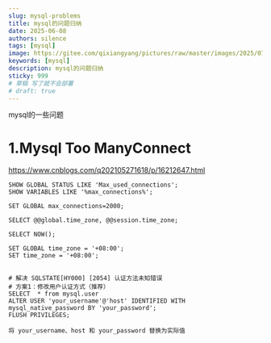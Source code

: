 ```yaml
---
slug: mysql-problems
title: mysql的问题归纳
date: 2025-06-08
authors: silence
tags: [mysql]
image: https://gitee.com/qixiangyang/pictures/raw/master/images/2025/07/20250711180427031.png
keywords: [mysql]
description: mysql的问题归纳
sticky: 999
# 草稿 写了就不会部署
# draft: true 
---
```

mysql的一些问题

<!-- truncate -->

# 1.Mysql Too ManyConnect
https://www.cnblogs.com/q202105271618/p/16212647.html
```mysql
SHOW GLOBAL STATUS LIKE 'Max_used_connections';
SHOW VARIABLES LIKE '%max_connections%';
        
SET GLOBAL max_connections=2000;    

SELECT @@global.time_zone, @@session.time_zone;

SELECT NOW();

SET GLOBAL time_zone = '+08:00';
SET time_zone = '+08:00';


# 解决 SQLSTATE[HY000] [2054] 认证方法未知错误
# 方案1：修改用户认证方式（推荐）
SELECT  * from mysql.user
ALTER USER 'your_username'@'host' IDENTIFIED WITH mysql_native_password BY 'your_password';
FLUSH PRIVILEGES;

将 your_username、host 和 your_password 替换为实际值
```
